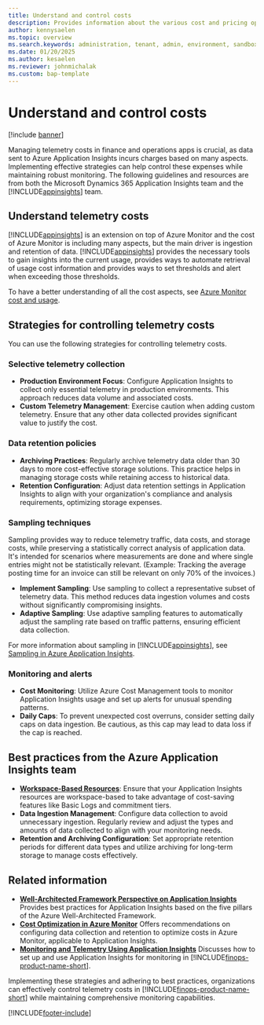 ```yaml
---
title: Understand and control costs
description: Provides information about the various cost and pricing options.
author: kennysaelen
ms.topic: overview
ms.search.keywords: administration, tenant, admin, environment, sandbox, telemetry
ms.date: 01/20/2025
ms.author: kesaelen
ms.reviewer: johnmichalak
ms.custom: bap-template
---
```


# Understand and control costs

[!include [banner](../includes/banner.md)]

Managing telemetry costs in finance and operations apps is crucial, as data sent to Azure Application Insights incurs charges based on many aspects. Implementing effective strategies can help control these expenses while maintaining robust monitoring. The following guidelines and resources are from both the Microsoft Dynamics 365 Application Insights team and the [!INCLUDE[appinsights](./includes/azure-application-insights-name.md)] team.

## Understand telemetry costs

[!INCLUDE[appinsights](./includes/azure-application-insights-name.md)] is an extension on top of Azure Monitor and the cost of Azure Monitor is including many aspects, but the main driver is ingestion and retention of data. [!INCLUDE[appinsights](./includes/azure-application-insights-name.md)] provides the necessary tools to gain insights into the current usage, provides ways to automate retrieval of usage cost information and provides ways to set thresholds and alert when exceeding those thresholds.

To have a better understanding of all the cost aspects, see [Azure Monitor cost and usage](/azure/azure-monitor/cost-usage).

## Strategies for controlling telemetry costs

You can use the following strategies for controlling telemetry costs.

### Selective telemetry collection

- **Production Environment Focus**: Configure Application Insights to collect only essential telemetry in production environments. This approach reduces data volume and associated costs.
- **Custom Telemetry Management**: Exercise caution when adding custom telemetry. Ensure that any other data collected provides significant value to justify the cost.

### Data retention policies

- **Archiving Practices**: Regularly archive telemetry data older than 30 days to more cost-effective storage solutions. This practice helps in managing storage costs while retaining access to historical data.
- **Retention Configuration**: Adjust data retention settings in Application Insights to align with your organization's compliance and analysis requirements, optimizing storage expenses.

### Sampling techniques
Sampling provides way to reduce telemetry traffic, data costs, and storage costs, while preserving a statistically correct analysis of application data. It's intended for scenarios where measurements are done and where single entries might not be statistically relevant. (Example: Tracking the average posting time for an invoice can still be relevant on only 70% of the invoices.)

- **Implement Sampling**: Use sampling to collect a representative subset of telemetry data. This method reduces data ingestion volumes and costs without significantly compromising insights.
- **Adaptive Sampling**: Use adaptive sampling features to automatically adjust the sampling rate based on traffic patterns, ensuring efficient data collection.

For more information about sampling in [!INCLUDE[appinsights](includes/azure-application-insights-name.md)], see [Sampling in Azure Application Insights](/azure/azure-monitor/app/sampling-classic-api).

### Monitoring and alerts

- **Cost Monitoring**: Utilize Azure Cost Management tools to monitor Application Insights usage and set up alerts for unusual spending patterns.
- **Daily Caps**: To prevent unexpected cost overruns, consider setting daily caps on data ingestion. Be cautious, as this cap may lead to data loss if the cap is reached.

## Best practices from the Azure Application Insights team

- **[Workspace-Based Resources](/azure/azure-monitor/best-practices-cost)**: Ensure that your Application Insights resources are workspace-based to take advantage of cost-saving features like Basic Logs and commitment tiers. 
- **Data Ingestion Management**: Configure data collection to avoid unnecessary ingestion. Regularly review and adjust the types and amounts of data collected to align with your monitoring needs.
- **Retention and Archiving Configuration**: Set appropriate retention periods for different data types and utilize archiving for long-term storage to manage costs effectively.

## Related information

- **[Well-Architected Framework Perspective on Application Insights](/azure/well-architected/service-guides/application-insights)**
Provides best practices for Application Insights based on the five pillars of the Azure Well-Architected Framework. 
- **[Cost Optimization in Azure Monitor](/azure/azure-monitor/best-practices-cost)**
Offers recommendations on configuring data collection and retention to optimize costs in Azure Monitor, applicable to Application Insights. 
- **[Monitoring and Telemetry Using Application Insights](/dynamics365/fin-ops-core/dev-itpro/sysadmin/monitoring-and-telemetry-appinsights)**
Discusses how to set up and use Application Insights for monitoring in [!INCLUDE[finops-product-name-short](includes/finops-product-name-short.md)].

Implementing these strategies and adhering to best practices, organizations can effectively control telemetry costs in [!INCLUDE[finops-product-name-short](includes/finops-product-name-short.md)] while maintaining comprehensive monitoring capabilities.

[!INCLUDE[footer-include](../../../includes/footer-banner.md)]
